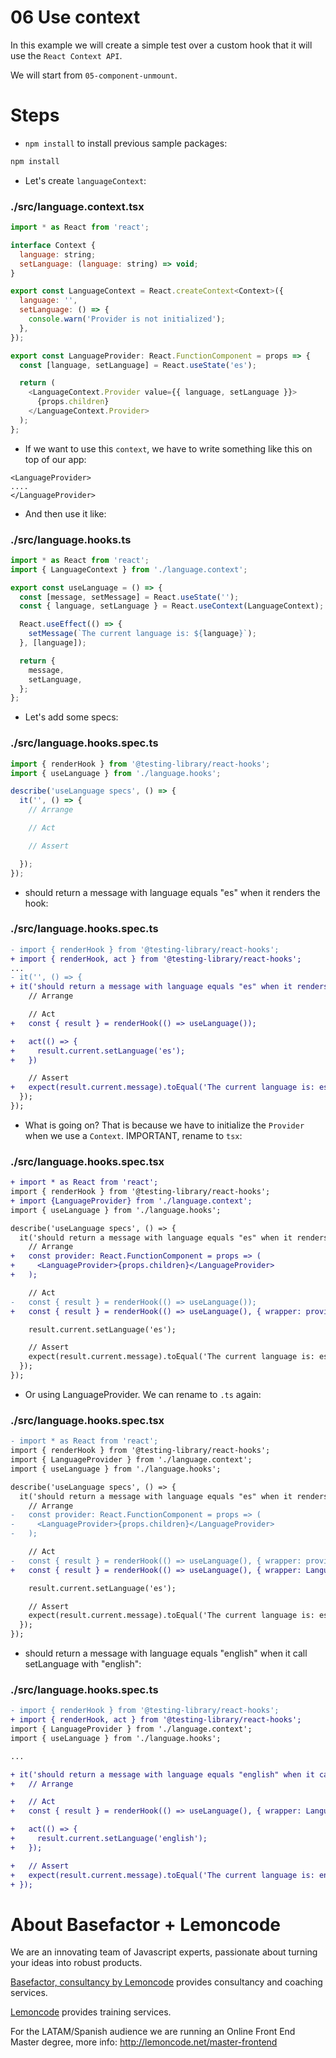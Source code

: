 # 06 Use context

In this example we will create a simple test over a custom hook that it will use the `React Context API`.

We will start from `05-component-unmount`.

# Steps

- `npm install` to install previous sample packages:

```bash
npm install
```

- Let's create `languageContext`:

### ./src/language.context.tsx

```javascript
import * as React from 'react';

interface Context {
  language: string;
  setLanguage: (language: string) => void;
}

export const LanguageContext = React.createContext<Context>({
  language: '',
  setLanguage: () => {
    console.warn('Provider is not initialized');
  },
});

export const LanguageProvider: React.FunctionComponent = props => {
  const [language, setLanguage] = React.useState('es');

  return (
    <LanguageContext.Provider value={{ language, setLanguage }}>
      {props.children}
    </LanguageContext.Provider>
  );
};

```

- If we want to use this `context`, we have to write something like this on top of our app:

```
<LanguageProvider>
....
</LanguageProvider>
```

- And then use it like:

### ./src/language.hooks.ts

```javascript
import * as React from 'react';
import { LanguageContext } from './language.context';

export const useLanguage = () => {
  const [message, setMessage] = React.useState('');
  const { language, setLanguage } = React.useContext(LanguageContext);

  React.useEffect(() => {
    setMessage(`The current language is: ${language}`);
  }, [language]);

  return {
    message,
    setLanguage,
  };
};

```

- Let's add some specs:

### ./src/language.hooks.spec.ts

```javascript
import { renderHook } from '@testing-library/react-hooks';
import { useLanguage } from './language.hooks';

describe('useLanguage specs', () => {
  it('', () => {
    // Arrange

    // Act

    // Assert

  });
});

```

- should return a message with language equals "es" when it renders the hook:

### ./src/language.hooks.spec.ts

```diff
- import { renderHook } from '@testing-library/react-hooks';
+ import { renderHook, act } from '@testing-library/react-hooks';
...
- it('', () => {
+ it('should return a message with language equals "es" when it renders the hook', () => {
    // Arrange

    // Act
+   const { result } = renderHook(() => useLanguage());

+   act(() => {
+     result.current.setLanguage('es');
+   })

    // Assert
+   expect(result.current.message).toEqual('The current language is: es');
  });
});

```

- What is going on? That is because we have to initialize the `Provider` when we use a `Context`. IMPORTANT, rename to `tsx`:

### ./src/language.hooks.spec.tsx

```diff
+ import * as React from 'react';
import { renderHook } from '@testing-library/react-hooks';
+ import {LanguageProvider} from './language.context';
import { useLanguage } from './language.hooks';

describe('useLanguage specs', () => {
  it('should return a message with language equals "es" when it renders the hook', () => {
    // Arrange
+   const provider: React.FunctionComponent = props => (
+     <LanguageProvider>{props.children}</LanguageProvider>
+   );

    // Act
-   const { result } = renderHook(() => useLanguage());
+   const { result } = renderHook(() => useLanguage(), { wrapper: provider });

    result.current.setLanguage('es');

    // Assert
    expect(result.current.message).toEqual('The current language is: es');
  });
});

```

- Or using LanguageProvider. We can rename to `.ts` again:

### ./src/language.hooks.spec.tsx

```diff
- import * as React from 'react';
import { renderHook } from '@testing-library/react-hooks';
import { LanguageProvider } from './language.context';
import { useLanguage } from './language.hooks';

describe('useLanguage specs', () => {
  it('should return a message with language equals "es" when it renders the hook', () => {
    // Arrange
-   const provider: React.FunctionComponent = props => (
-     <LanguageProvider>{props.children}</LanguageProvider>
-   );

    // Act
-   const { result } = renderHook(() => useLanguage(), { wrapper: provider });
+   const { result } = renderHook(() => useLanguage(), { wrapper: LanguageProvider });

    result.current.setLanguage('es');

    // Assert
    expect(result.current.message).toEqual('The current language is: es');
  });
});

```

- should return a message with language equals "english" when it call setLanguage with "english":

### ./src/language.hooks.spec.ts

```diff
- import { renderHook } from '@testing-library/react-hooks';
+ import { renderHook, act } from '@testing-library/react-hooks';
import { LanguageProvider } from './language.context';
import { useLanguage } from './language.hooks';

...

+ it('should return a message with language equals "english" when it call setLanguage with "english"', () => {
+   // Arrange

+   // Act
+   const { result } = renderHook(() => useLanguage(), { wrapper: LanguageProvider });

+   act(() => {
+     result.current.setLanguage('english');
+   });

+   // Assert
+   expect(result.current.message).toEqual('The current language is: english');
+ });

```

# About Basefactor + Lemoncode

We are an innovating team of Javascript experts, passionate about turning your ideas into robust products.

[Basefactor, consultancy by Lemoncode](http://www.basefactor.com) provides consultancy and coaching services.

[Lemoncode](http://lemoncode.net/services/en/#en-home) provides training services.

For the LATAM/Spanish audience we are running an Online Front End Master degree, more info: http://lemoncode.net/master-frontend
